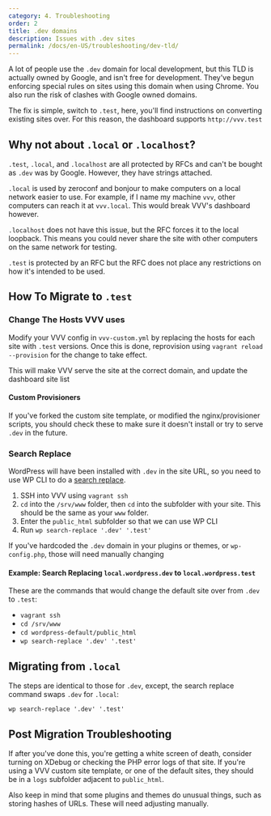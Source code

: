 ```yaml
---
category: 4. Troubleshooting
order: 2
title: .dev domains
description: Issues with .dev sites
permalink: /docs/en-US/troubleshooting/dev-tld/
---
```


A lot of people use the `.dev` domain for local development, but this TLD is actually owned by Google, and isn't free for development. They've begun enforcing special rules on sites using this domain when using Chrome. You also run the risk of clashes with Google owned domains.

The fix is simple, switch to `.test`, here, you'll find instructions on converting existing sites over. For this reason, the dashboard supports `http://vvv.test`

## Why not about `.local` or `.localhost`?

`.test`, `.local`, and `.localhost` are all protected by RFCs and can't be bought as `.dev` was by Google. However, they have strings attached.

`.local` is used by zeroconf and bonjour to make computers on a local network easier to use. For example, if I name my machine `vvv`, other computers can reach it at `vvv.local`. This would break VVV's dashboard however.

`.localhost` does not have this issue, but the RFC forces it to the local loopback. This means you could never share the site with other computers on the same network for testing.

`.test` is protected by an RFC but the RFC does not place any restrictions on how it's intended to be used.

## How To Migrate to `.test`

### Change The Hosts VVV uses

Modify your VVV config in `vvv-custom.yml` by replacing the hosts for each site with `.test` versions. Once this is done, reprovision using `vagrant reload --provision` for the change to take effect.

This will make VVV serve the site at the correct domain, and update the dashboard site list

#### Custom Provisioners

If you've forked the custom site template, or modified the nginx/provisioner scripts, you should check these to make sure it doesn't install or try to serve `.dev` in the future.

### Search Replace

WordPress will have been installed with `.dev` in the site URL, so you need to use WP CLI to do a [search replace](https://developer.wordpress.org/cli/commands/search-replace/).

1. SSH into VVV using `vagrant ssh`
2.  `cd` into the `/srv/www` folder, then `cd` into the subfolder with your site. This should be the same as your `www` folder.
3. Enter the `public_html` subfolder so that we can use WP CLI
4. Run `wp search-replace '.dev' '.test'`

If you've hardcoded the `.dev` domain in your plugins or themes, or `wp-config.php`, those will need manually changing

#### Example: Search Replacing `local.wordpress.dev` to `local.wordpress.test`

These are the commands that would change the default site over from `.dev` to `.test`:

 - `vagrant ssh`
 - `cd /srv/www`
 - `cd wordpress-default/public_html`
 - `wp search-replace '.dev' '.test'`

## Migrating from `.local`

The steps are identical to those for `.dev`, except, the search replace command swaps `.dev` for `.local`:

```
wp search-replace '.dev' '.test'
```

## Post Migration Troubleshooting

If after you've done this, you're getting a white screen of death, consider turning on XDebug or checking the PHP error logs of that site. If you're using a VVV custom site template, or one of the default sites, they should be in a `logs` subfolder adjacent to `public_html`.

Also keep in mind that some plugins and themes do unusual things, such as storing hashes of URLs. These will need adjusting manually.
